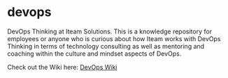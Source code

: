 # devops

DevOps Thinking at Iteam Solutions. This is a knowledge repository for employees or anyone who is curious about how Iteam works with DevOps Thinking in terms of technology consulting as well as mentoring and coaching within the culture and mindset aspects of DevOps. 

Check out the Wiki here: [DevOps Wiki](https://github.com/Iteam1337/devops/wiki)
